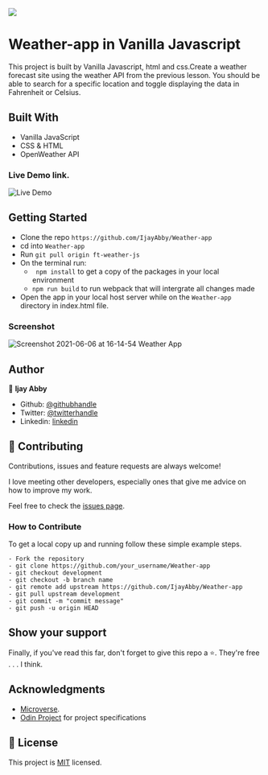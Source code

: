 ![](https://img.shields.io/badge/Microverse-blueviolet)
# Weather-app in Vanilla Javascript

This project is built by Vanilla Javascript, html and css.Create a weather forecast site using the weather API from the previous lesson. You should be able to search for a specific location and toggle displaying the data in Fahrenheit or Celsius.
## Built With

- Vanilla JavaScript
- CSS & HTML
- OpenWeather API
### Live Demo link.
![Live Demo](https://sunny-zuccutto-797f3f.netlify.app/)

## Getting Started

- Clone the repo `https://github.com/IjayAbby/Weather-app`
- cd into `Weather-app`
- Run `git pull origin ft-weather-js`
- On the terminal run:
  - `` npm install`` to get a copy of the packages in your local environment
  - ``npm run build`` to run webpack that will intergrate all changes made
- Open the app in your local host server while on the `Weather-app` directory in index.html file.

<!-- ### Run Tests -->

### Screenshot

![Screenshot 2021-06-06 at 16-14-54 Weather App](https://user-images.githubusercontent.com/43843720/120925963-997e5000-c6e3-11eb-8bc7-545b90bab7a5.png)


## Author

👤 **Ijay Abby**

- Github: [@githubhandle](https://github.com/IjayAbby)
- Twitter: [@twitterhandle](https://twitter.com/Ijay_js)
- Linkedin: [linkedin](https://www.linkedin.com/in/ijayabby4/)

## 🤝 Contributing

Contributions, issues and feature requests are always welcome!

I love meeting other developers, especially ones that give me advice on how to improve my work.

Feel free to check the [issues page](https://github.com/IjayAbby/Weather-app/issues).

### How to Contribute

To get a local copy up and running follow these simple example steps.

```
- Fork the repository
- git clone https://github.com/your_username/Weather-app
- git checkout development
- git checkout -b branch name
- git remote add upstream https://github.com/IjayAbby/Weather-app
- git pull upstream development
- git commit -m "commit message"
- git push -u origin HEAD
```

## Show your support

Finally, if you've read this far, don't forget to give this repo a ⭐️. They're free . . . I think.

## Acknowledgments

- [Microverse](https://microverse.org).
- [Odin Project](https://www.theodinproject.com/paths/full-stack-ruby-on-rails/courses/javascript/lessons/weather-app) for project specifications

## 📝 License

This project is [MIT](https://github.com/IjayAbby/Weather-app/blob/main/LICENSE) licensed.
